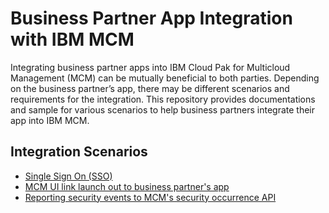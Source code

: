 # Business Partner App Integration with IBM MCM
Integrating business partner apps into IBM Cloud Pak for Multicloud Management (MCM) can be mutually beneficial to both parties.  Depending on the business partner’s app, there may be different scenarios and requirements for the integration. This repository provides documentations and sample for various scenarios to help business partners integrate their app into IBM MCM.
## Integration Scenarios
* [Single Sign On (SSO)](integration_scenarios/SSO)
* [MCM UI link launch out to business partner's app](integration_scenarios/ui_launch_out)
* [Reporting security events to MCM's security occurrence API](integration_scenarios/post_security_occurrence)
